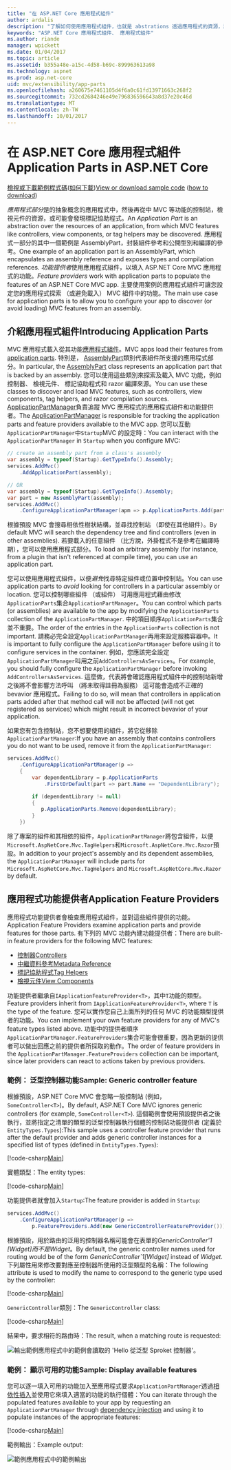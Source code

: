 ```yaml
---
title: "在 ASP.NET Core 應用程式組件"
author: ardalis
description: "了解如何使用應用程式組件，也就是 abstrations 透過應用程式的資源，設定您的應用程式探索，或避免功能載入的組件。"
keywords: "ASP.NET Core 應用程式組件、 應用程式組件"
ms.author: riande
manager: wpickett
ms.date: 01/04/2017
ms.topic: article
ms.assetid: b355a48e-a15c-4d58-b69c-899963613a98
ms.technology: aspnet
ms.prod: asp.net-core
uid: mvc/extensibility/app-parts
ms.openlocfilehash: a260675e7461105d4f6a0c61fd13971663c268f2
ms.sourcegitcommit: 732cd2684246e49e796836596643a8d37e20c46d
ms.translationtype: MT
ms.contentlocale: zh-TW
ms.lasthandoff: 10/01/2017
---
```

# <a name="application-parts-in-aspnet-core"></a><span data-ttu-id="ccd72-104">在 ASP.NET Core 應用程式組件</span><span class="sxs-lookup"><span data-stu-id="ccd72-104">Application Parts in ASP.NET Core</span></span>

<span data-ttu-id="ccd72-105">[檢視或下載範例程式碼](https://github.com/aspnet/Docs/tree/master/aspnetcore/mvc/advanced/app-parts/sample)([如何下載](xref:tutorials/index#how-to-download-a-sample))</span><span class="sxs-lookup"><span data-stu-id="ccd72-105">[View or download sample code](https://github.com/aspnet/Docs/tree/master/aspnetcore/mvc/advanced/app-parts/sample) ([how to download](xref:tutorials/index#how-to-download-a-sample))</span></span>

<span data-ttu-id="ccd72-106">*應用程式部分*是的抽象概念的應用程式中，然後再從中 MVC 等功能的控制站，檢視元件的資源，或可能會發現標記協助程式。</span><span class="sxs-lookup"><span data-stu-id="ccd72-106">An *Application Part* is an abstraction over the resources of an application, from which MVC features like controllers, view components, or tag helpers may be discovered.</span></span> <span data-ttu-id="ccd72-107">應用程式一部分的其中一個範例是 AssemblyPart，封裝組件參考和公開型別和編譯的參考。</span><span class="sxs-lookup"><span data-stu-id="ccd72-107">One example of an application part is an AssemblyPart, which encapsulates an assembly reference and exposes types and compilation references.</span></span> <span data-ttu-id="ccd72-108">*功能提供者*使用應用程式組件，以填入 ASP.NET Core MVC 應用程式的功能。</span><span class="sxs-lookup"><span data-stu-id="ccd72-108">*Feature providers* work with application parts to populate the features of an ASP.NET Core MVC app.</span></span> <span data-ttu-id="ccd72-109">主要使用案例的應用程式組件可讓您設定您的應用程式探索 （或避免載入） MVC 組件中的功能。</span><span class="sxs-lookup"><span data-stu-id="ccd72-109">The main use case for application parts is to allow you to configure your app to discover (or avoid loading) MVC features from an assembly.</span></span>

## <a name="introducing-application-parts"></a><span data-ttu-id="ccd72-110">介紹應用程式組件</span><span class="sxs-lookup"><span data-stu-id="ccd72-110">Introducing Application Parts</span></span>

<span data-ttu-id="ccd72-111">MVC 應用程式載入從其功能[應用程式組件](/aspnet/core/api/microsoft.aspnetcore.mvc.applicationparts.applicationpart)。</span><span class="sxs-lookup"><span data-stu-id="ccd72-111">MVC apps load their features from [application parts](/aspnet/core/api/microsoft.aspnetcore.mvc.applicationparts.applicationpart).</span></span> <span data-ttu-id="ccd72-112">特別是， [AssemblyPart](/aspnet/core/api/microsoft.aspnetcore.mvc.applicationparts.assemblypart#Microsoft_AspNetCore_Mvc_ApplicationParts_AssemblyPart)類別代表組件所支援的應用程式部分。</span><span class="sxs-lookup"><span data-stu-id="ccd72-112">In particular, the [AssemblyPart](/aspnet/core/api/microsoft.aspnetcore.mvc.applicationparts.assemblypart#Microsoft_AspNetCore_Mvc_ApplicationParts_AssemblyPart) class represents an application part that is backed by an assembly.</span></span> <span data-ttu-id="ccd72-113">您可以使用這些類別來探索及載入 MVC 功能，例如控制器、 檢視元件、 標記協助程式和 razor 編譯來源。</span><span class="sxs-lookup"><span data-stu-id="ccd72-113">You can use these classes to discover and load MVC features, such as controllers, view components, tag helpers, and razor compilation sources.</span></span> <span data-ttu-id="ccd72-114">[ApplicationPartManager](/aspnet/core/api/microsoft.aspnetcore.mvc.applicationparts.applicationpartmanager)負責追蹤 MVC 應用程式的應用程式組件和功能提供者。</span><span class="sxs-lookup"><span data-stu-id="ccd72-114">The [ApplicationPartManager](/aspnet/core/api/microsoft.aspnetcore.mvc.applicationparts.applicationpartmanager) is responsible for tracking the application parts and feature providers available to the MVC app.</span></span> <span data-ttu-id="ccd72-115">您可以互動`ApplicationPartManager`中`Startup`MVC 的設定時：</span><span class="sxs-lookup"><span data-stu-id="ccd72-115">You can interact with the `ApplicationPartManager` in `Startup` when you configure MVC:</span></span>

```csharp
// create an assembly part from a class's assembly
var assembly = typeof(Startup).GetTypeInfo().Assembly;
services.AddMvc()
    .AddApplicationPart(assembly);

// OR
var assembly = typeof(Startup).GetTypeInfo().Assembly;
var part = new AssemblyPart(assembly);
services.AddMvc()
    .ConfigureApplicationPartManager(apm => p.ApplicationParts.Add(part));
```

<span data-ttu-id="ccd72-116">根據預設 MVC 會搜尋相依性樹狀結構，並尋找控制站 （即使在其他組件）。</span><span class="sxs-lookup"><span data-stu-id="ccd72-116">By default MVC will search the dependency tree and find controllers (even in other assemblies).</span></span> <span data-ttu-id="ccd72-117">若要載入的任意組件 （比方說，外掛程式不是參考在編譯時期），您可以使用應用程式部分。</span><span class="sxs-lookup"><span data-stu-id="ccd72-117">To load an arbitrary assembly (for instance, from a plugin that isn't referenced at compile time), you can use an application part.</span></span>

<span data-ttu-id="ccd72-118">您可以使用應用程式組件，以便*避免*找尋特定組件或位置中控制站。</span><span class="sxs-lookup"><span data-stu-id="ccd72-118">You can use application parts to *avoid* looking for controllers in a particular assembly or location.</span></span> <span data-ttu-id="ccd72-119">您可以控制哪些組件 （或組件） 可用應用程式藉由修改`ApplicationParts`集合`ApplicationPartManager`。</span><span class="sxs-lookup"><span data-stu-id="ccd72-119">You can control which parts (or assemblies) are available to the app by modifying the `ApplicationParts` collection of the `ApplicationPartManager`.</span></span> <span data-ttu-id="ccd72-120">中的項目順序`ApplicationParts`集合並不重要。</span><span class="sxs-lookup"><span data-stu-id="ccd72-120">The order of the entries in the `ApplicationParts` collection is not important.</span></span> <span data-ttu-id="ccd72-121">請務必完全設定`ApplicationPartManager`再用來設定服務容器中。</span><span class="sxs-lookup"><span data-stu-id="ccd72-121">It is important to fully configure the `ApplicationPartManager` before using it to configure services in the container.</span></span> <span data-ttu-id="ccd72-122">例如，您應該完全設定`ApplicationPartManager`叫用之前`AddControllersAsServices`。</span><span class="sxs-lookup"><span data-stu-id="ccd72-122">For example, you should fully configure the `ApplicationPartManager` before invoking `AddControllersAsServices`.</span></span> <span data-ttu-id="ccd72-123">這麼做，代表將會確認應用程式組件中的控制站新增之後將不會影響方法呼叫 （將未取得註冊為服務） 這可能會造成不正確的 bevavior 應用程式。</span><span class="sxs-lookup"><span data-stu-id="ccd72-123">Failing to do so, will mean that controllers in application parts added after that method call will not be affected (will not get registered as services) which might result in incorrect bevavior of your application.</span></span>

<span data-ttu-id="ccd72-124">如果您有包含控制站，您不想要使用的組件，將它從移除`ApplicationPartManager`:</span><span class="sxs-lookup"><span data-stu-id="ccd72-124">If you have an assembly that contains controllers you do not want to be used, remove it from the `ApplicationPartManager`:</span></span>

```csharp
services.AddMvc()
    .ConfigureApplicationPartManager(p =>
    {
        var dependentLibrary = p.ApplicationParts
            .FirstOrDefault(part => part.Name == "DependentLibrary");

        if (dependentLibrary != null)
        {
           p.ApplicationParts.Remove(dependentLibrary);
        }
    })
```

<span data-ttu-id="ccd72-125">除了專案的組件和其相依的組件，`ApplicationPartManager`將包含組件，以便`Microsoft.AspNetCore.Mvc.TagHelpers`和`Microsoft.AspNetCore.Mvc.Razor`預設。</span><span class="sxs-lookup"><span data-stu-id="ccd72-125">In addition to your project's assembly and its dependent assemblies, the `ApplicationPartManager` will include parts for `Microsoft.AspNetCore.Mvc.TagHelpers` and `Microsoft.AspNetCore.Mvc.Razor` by default.</span></span>

## <a name="application-feature-providers"></a><span data-ttu-id="ccd72-126">應用程式功能提供者</span><span class="sxs-lookup"><span data-stu-id="ccd72-126">Application Feature Providers</span></span>

<span data-ttu-id="ccd72-127">應用程式功能提供者會檢查應用程式組件，並對這些組件提供的功能。</span><span class="sxs-lookup"><span data-stu-id="ccd72-127">Application Feature Providers examine application parts and provide features for those parts.</span></span> <span data-ttu-id="ccd72-128">有下列的 MVC 功能內建功能提供者：</span><span class="sxs-lookup"><span data-stu-id="ccd72-128">There are built-in feature providers for the following MVC features:</span></span>

* [<span data-ttu-id="ccd72-129">控制器</span><span class="sxs-lookup"><span data-stu-id="ccd72-129">Controllers</span></span>](https://docs.microsoft.com/aspnet/core/api/microsoft.aspnetcore.mvc.controllers.controllerfeatureprovider)
* [<span data-ttu-id="ccd72-130">中繼資料參考</span><span class="sxs-lookup"><span data-stu-id="ccd72-130">Metadata Reference</span></span>](https://docs.microsoft.com/aspnet/core/api/microsoft.aspnetcore.mvc.razor.compilation.metadatareferencefeatureprovider)
* [<span data-ttu-id="ccd72-131">標記協助程式</span><span class="sxs-lookup"><span data-stu-id="ccd72-131">Tag Helpers</span></span>](https://docs.microsoft.com/aspnet/core/api/microsoft.aspnetcore.mvc.razor.taghelpers.taghelperfeatureprovider)
* [<span data-ttu-id="ccd72-132">檢視元件</span><span class="sxs-lookup"><span data-stu-id="ccd72-132">View Components</span></span>](https://docs.microsoft.com/aspnet/core/api/microsoft.aspnetcore.mvc.viewcomponents.viewcomponentfeatureprovider)

<span data-ttu-id="ccd72-133">功能提供者繼承自`IApplicationFeatureProvider<T>`，其中`T`功能的類型。</span><span class="sxs-lookup"><span data-stu-id="ccd72-133">Feature providers inherit from `IApplicationFeatureProvider<T>`, where `T` is the type of the feature.</span></span> <span data-ttu-id="ccd72-134">您可以實作您自己上面所列的任何 MVC 的功能類型提供者的功能。</span><span class="sxs-lookup"><span data-stu-id="ccd72-134">You can implement your own feature providers for any of MVC's feature types listed above.</span></span> <span data-ttu-id="ccd72-135">功能中的提供者順序`ApplicationPartManager.FeatureProviders`集合可能會很重要，因為更新的提供者可以做出回應之前的提供者所採取的動作。</span><span class="sxs-lookup"><span data-stu-id="ccd72-135">The order of feature providers in the `ApplicationPartManager.FeatureProviders` collection can be important, since later providers can react to actions taken by previous providers.</span></span>

### <a name="sample-generic-controller-feature"></a><span data-ttu-id="ccd72-136">範例： 泛型控制器功能</span><span class="sxs-lookup"><span data-stu-id="ccd72-136">Sample: Generic controller feature</span></span>

<span data-ttu-id="ccd72-137">根據預設，ASP.NET Core MVC 會忽略一般控制站 (例如， `SomeController<T>`)。</span><span class="sxs-lookup"><span data-stu-id="ccd72-137">By default, ASP.NET Core MVC ignores generic controllers (for example, `SomeController<T>`).</span></span> <span data-ttu-id="ccd72-138">這個範例會使用預設提供者之後執行，並將指定之清單的類型的泛型控制器執行個體的控制站功能提供者 (定義於`EntityTypes.Types`):</span><span class="sxs-lookup"><span data-stu-id="ccd72-138">This sample uses a controller feature provider that runs after the default provider and adds generic controller instances for a specified list of types (defined in `EntityTypes.Types`):</span></span>

[!code-csharp[Main](./app-parts/sample/AppPartsSample/GenericControllerFeatureProvider.cs?highlight=13&range=18-36)]

<span data-ttu-id="ccd72-139">實體類型：</span><span class="sxs-lookup"><span data-stu-id="ccd72-139">The entity types:</span></span>

[!code-csharp[Main](./app-parts/sample/AppPartsSample/Model/EntityTypes.cs?range=6-16)]

<span data-ttu-id="ccd72-140">功能提供者就會加入`Startup`:</span><span class="sxs-lookup"><span data-stu-id="ccd72-140">The feature provider is added in `Startup`:</span></span>

```csharp
services.AddMvc()
    .ConfigureApplicationPartManager(p => 
        p.FeatureProviders.Add(new GenericControllerFeatureProvider()));
```

<span data-ttu-id="ccd72-141">根據預設，用於路由的泛用的控制器名稱可能會在表單的*GenericController'1 [Widget]*而不是*Widget*。</span><span class="sxs-lookup"><span data-stu-id="ccd72-141">By default, the generic controller names used for routing would be of the form *GenericController\`1[Widget]* instead of *Widget*.</span></span> <span data-ttu-id="ccd72-142">下列屬性用來修改要對應至控制器所使用的泛型類型的名稱：</span><span class="sxs-lookup"><span data-stu-id="ccd72-142">The following attribute is used to modify the name to correspond to the generic type used by the controller:</span></span>

[!code-csharp[Main](./app-parts/sample/AppPartsSample/GenericControllerNameConvention.cs)]

<span data-ttu-id="ccd72-143">`GenericController`類別：</span><span class="sxs-lookup"><span data-stu-id="ccd72-143">The `GenericController` class:</span></span>

[!code-csharp[Main](./app-parts/sample/AppPartsSample/GenericController.cs?highlight=5-6)]

<span data-ttu-id="ccd72-144">結果中，要求相符的路由時：</span><span class="sxs-lookup"><span data-stu-id="ccd72-144">The result, when a matching route is requested:</span></span>

![輸出範例應用程式中的範例會讀取的 'Hello 從泛型 Sproket 控制器'。](app-parts/_static/generic-controller.png)

### <a name="sample-display-available-features"></a><span data-ttu-id="ccd72-146">範例： 顯示可用的功能</span><span class="sxs-lookup"><span data-stu-id="ccd72-146">Sample: Display available features</span></span>

<span data-ttu-id="ccd72-147">您可以逐一填入可用的功能加入至應用程式要求`ApplicationPartManager`透過[相依性插入](../../fundamentals/dependency-injection.md)並使用它來填入適當的功能的執行個體：</span><span class="sxs-lookup"><span data-stu-id="ccd72-147">You can iterate through the populated features available to your app by requesting an `ApplicationPartManager` through [dependency injection](../../fundamentals/dependency-injection.md) and using it to populate instances of the appropriate features:</span></span>

[!code-csharp[Main](./app-parts/sample/AppPartsSample/Controllers/FeaturesController.cs?highlight=16,25-27)]

<span data-ttu-id="ccd72-148">範例輸出：</span><span class="sxs-lookup"><span data-stu-id="ccd72-148">Example output:</span></span>

![範例應用程式中的範例輸出](app-parts/_static/available-features.png)
